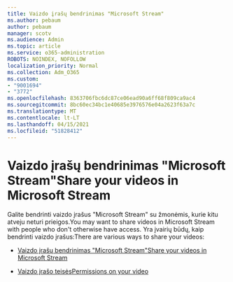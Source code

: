 ```yaml
---
title: Vaizdo įrašų bendrinimas "Microsoft Stream"
ms.author: pebaum
author: pebaum
manager: scotv
ms.audience: Admin
ms.topic: article
ms.service: o365-administration
ROBOTS: NOINDEX, NOFOLLOW
localization_priority: Normal
ms.collection: Adm_O365
ms.custom:
- "9001694"
- "3772"
ms.openlocfilehash: 8363706fbc6dc87ce06ead90a6ff68f809ca9ac4
ms.sourcegitcommit: 8bc60ec34bc1e40685e3976576e04a2623f63a7c
ms.translationtype: MT
ms.contentlocale: lt-LT
ms.lasthandoff: 04/15/2021
ms.locfileid: "51828412"
---
```

# <a name="share-your-videos-in-microsoft-stream"></a><span data-ttu-id="1c56e-102">Vaizdo įrašų bendrinimas "Microsoft Stream"</span><span class="sxs-lookup"><span data-stu-id="1c56e-102">Share your videos in Microsoft Stream</span></span>

<span data-ttu-id="1c56e-103">Galite bendrinti vaizdo įrašus "Microsoft Stream" su žmonėmis, kurie kitu atveju neturi prieigos.</span><span class="sxs-lookup"><span data-stu-id="1c56e-103">You may want to share videos in Microsoft Stream with people who don't otherwise have access.</span></span> <span data-ttu-id="1c56e-104">Yra įvairių būdų, kaip bendrinti vaizdo įrašus:</span><span class="sxs-lookup"><span data-stu-id="1c56e-104">There are various ways to share your videos:</span></span>

- [<span data-ttu-id="1c56e-105">Vaizdo įrašų bendrinimas "Microsoft Stream"</span><span class="sxs-lookup"><span data-stu-id="1c56e-105">Share your videos in Microsoft Stream</span></span>](https://docs.microsoft.com/stream/portal-share-video)

- [<span data-ttu-id="1c56e-106">Vaizdo įrašo teisės</span><span class="sxs-lookup"><span data-stu-id="1c56e-106">Permissions on your video</span></span>](https://docs.microsoft.com/stream/portal-share-video#permissions-on-your-video)
